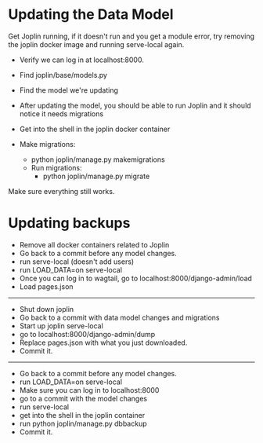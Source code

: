 # Updating the Data Model

Get Joplin running, if it doesn't run and you get a module error, try removing the joplin docker image and running serve-local again.

* Verify we can log in at localhost:8000.

* Find joplin/base/models.py
* Find the model we're updating
* After updating the model, you should be able to run Joplin and it should notice it needs migrations

* Get into the shell in the joplin docker container
* Make migrations:
  * python joplin/manage.py makemigrations
  * Run migrations:
    * python joplin/manage.py migrate

Make sure everything still works.

# Updating backups
* Remove all docker containers related to Joplin
* Go back to a commit before any model changes.
* run serve-local (doesn't add users)
* run LOAD_DATA=on serve-local
* Once you can log in to wagtail, go to localhost:8000/django-admin/load
* Load pages.json

---

* Shut down joplin
* Go back to a commit with data model changes and migrations
* Start up joplin serve-local
* go to localhost:8000/django-admin/dump
* Replace pages.json with what you just downloaded.
* Commit it.

---

* Go back to a commit before any model changes.
* run LOAD_DATA=on serve-local
* Make sure you can log in to localhost:8000
* go to a commit with the model changes
* run serve-local
* get into the shell in the joplin container
* run python joplin/manage.py dbbackup
* Commit it.

